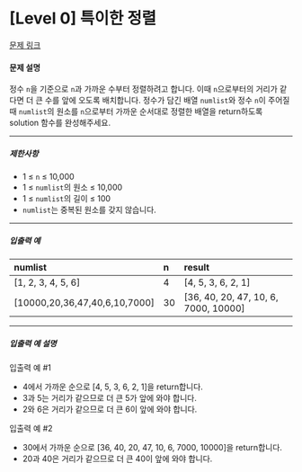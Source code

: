# [Level 0] 특이한 정렬

[문제 링크](https://school.programmers.co.kr/learn/courses/30/lessons/120880)

#### 문제 설명

정수 ```n```을 기준으로 ```n```과 가까운 수부터 정렬하려고 합니다. 이때 ```n```으로부터의 거리가 같다면 더 큰 수를 앞에 오도록 배치합니다. 정수가 담긴 배열 ```numlist```와 정수 ```n```이 주어질 때 ```numlist```의 원소를 ```n```으로부터 가까운 순서대로 정렬한 배열을 return하도록 solution 함수를 완성해주세요.

---

##### 제한사항

- 1 ≤ ```n``` ≤ 10,000
- 1 ≤ ```numlist```의 원소 ≤ 10,000
- 1 ≤ ```numlist```의 길이 ≤ 100
- ```numlist```는 중복된 원소를 갖지 않습니다.

---

##### 입출력 예

|numlist|n|result|
|:---|:---|:---|
|[1, 2, 3, 4, 5, 6]|4|[4, 5, 3, 6, 2, 1]|
|[10000,20,36,47,40,6,10,7000]|30|[36, 40, 20, 47, 10, 6, 7000, 10000]|

---

##### 입출력 예 설명

입출력 예 #1

- 4에서 가까운 순으로 [4, 5, 3, 6, 2, 1]을 return합니다.
- 3과 5는 거리가 같으므로 더 큰 5가 앞에 와야 합니다.
- 2와 6은 거리가 같으므로 더 큰 6이 앞에 와야 합니다.

입출력 예 #2

- 30에서 가까운 순으로 [36, 40, 20, 47, 10, 6, 7000, 10000]을 return합니다.
- 20과 40은 거리가 같으므로 더 큰 40이 앞에 와야 합니다.
